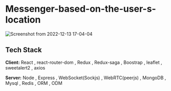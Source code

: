 # Messenger-based-on-the-user-s-location
![Screenshot from 2022-12-13 17-04-04](https://user-images.githubusercontent.com/98082833/207356589-1e9b1746-5fa6-4435-a89c-8595bd08b401.png)

## Tech Stack

**Client:** React , react-router-dom , Redux , Redux-saga , Boostrap , leaflet , sweetalert2 , axios 

**Server:** Node , Express , WebSocket(Sockjs) , WebRTC(peerjs) , MongoDB , Mysql , Redis , ORM , ODM

